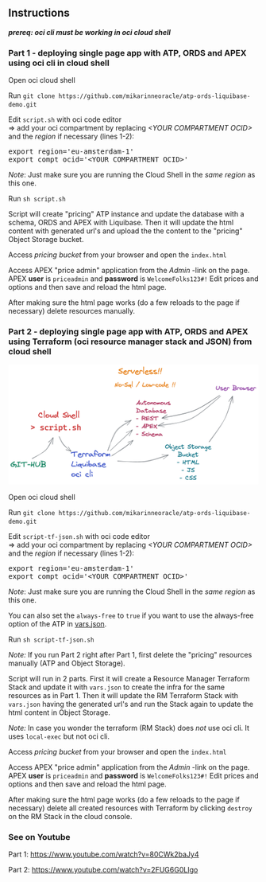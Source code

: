 ## Instructions

<i><b>prereq: oci cli must be working in oci cloud shell</b></i>

### Part 1 - deploying single page app with ATP, ORDS and APEX using oci cli in cloud shell
<p>
Open oci cloud shell

<p>
Run <code>git clone https://github.com/mikarinneoracle/atp-ords-liquibase-demo.git</code>

<p>
Edit <code>script.sh</code> with oci code editor<br>
    => add your oci compartment by replacing <i>&lt;YOUR COMPARTMENT OCID&gt;</i> and the <i>region</i> if necessary (lines 1-2):

<p>
<pre>
export region='eu-amsterdam-1'
export compt_ocid='&lt;YOUR COMPARTMENT OCID&gt;'
</pre>

<p>
<i>Note</i>: Just make sure you are running the Cloud Shell in the <i>same region</i> as this one.

<p>
Run <code>sh script.sh</code>

<p>
Script will create "pricing" ATP instance and update the database with a schema, ORDS and APEX with Liquibase.
Then it will update the html content with generated url's and upload the the content to the "pricing" Object Storage bucket.
    
<p>
Access <i>pricing bucket</i> from your browser and open the <code>index.html</code>

<p>
Access APEX "price admin" application from the <i>Admin</i> -link on the page.
APEX <b>user</b> is <code>priceadmin</code> and <b>password</b> is <code>WelcomeFolks123#!</code>
Edit prices and options and then save and reload the html page.

<p>
After making sure the html page works (do a few reloads to the page if necessary) delete resources manually.

### Part 2 - deploying single page app with ATP, ORDS and APEX using Terraform (oci resource manager stack and JSON) from cloud shell

<p>
<img src="atp-ords-spa.png" width="800" />

<p>
Open oci cloud shell

<p>
Run <code>git clone https://github.com/mikarinneoracle/atp-ords-liquibase-demo.git</code>

<p>
Edit <code>script-tf-json.sh</code> with oci code editor<br>
    => add your oci compartment by replacing <i>&lt;YOUR COMPARTMENT OCID&gt;</i> and the <i>region</i> if necessary (lines 1-2):

<p>
<pre>
export region='eu-amsterdam-1'
export compt_ocid='&lt;YOUR COMPARTMENT OCID&gt;'
</pre>

<p>
<i>Note</i>: Just make sure you are running the Cloud Shell in the <i>same region</i> as this one.

<p>
You can also set the <code>always-free</code> to <code>true</code> if you want to use the always-free option of the ATP in
<a href="https://github.com/mikarinneoracle/atp-ords-liquibase-demo/blob/main/vars.json#L4">vars.json</a>.
    
<p>
Run <code>sh script-tf-json.sh</code>

<p>
<i>Note:</i> If you run Part 2 right after Part 1, first delete the "pricing" resources manually (ATP and Object Storage).

<p>
Script will run in 2 parts.
First it will create a Resource Manager Terraform Stack and update it with <code>vars.json</code> to create the infra for the same resources as in Part 1.
Then it will update the RM Terraform Stack with <code>vars.json</code> having the generated url's and run the Stack again to update the  html content in Object Storage.

<p>
<i>Note:</i> In case you wonder the terraform (RM Stack) does <i>not</i> use oci cli. It uses <code>local-exec</code> but not oci cli.

<p>
Access <i>pricing bucket</i> from your browser and open the <code>index.html</code>

<p>
Access APEX "price admin" application from the <i>Admin</i> -link on the page.
APEX <b>user</b> is <code>priceadmin</code> and <b>password</b> is <code>WelcomeFolks123#!</code>
Edit prices and options and then save and reload the html page.

<p>
After making sure the html page works (do a few reloads to the page if necessary) delete all created resources with Terraform by clicking <code>destroy</code> on the RM Stack in the cloud console.

### See on Youtube

Part 1: <a href="https://www.youtube.com/watch?v=80CWk2baJy4">https://www.youtube.com/watch?v=80CWk2baJy4</a>

Part 2: <a href="https://www.youtube.com/watch?v=2FUG6G0LIgo">https://www.youtube.com/watch?v=2FUG6G0LIgo</a>
